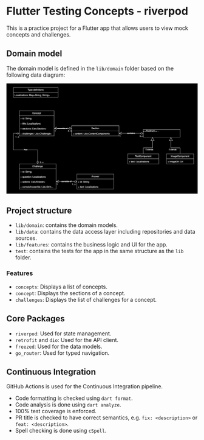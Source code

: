 # Flutter Testing Concepts - riverpod
This is a practice project for a Flutter app that allows users to view mock concepts and challenges.

## Domain model
The domain model is defined in the `lib/domain` folder based on the following data diagram:

![Data diagram](./data-diagram.svg)

## Project structure
- `lib/domain`: contains the domain models.
- `lib/data`: contains the data access layer including repositories and data sources.
- `lib/features`: contains the business logic and UI for the app.
- `test`: contains the tests for the app in the same structure as the `lib` folder.

### Features
- `concepts`: Displays a list of concepts.
- `concept`: Displays the sections of a concept.
- `challenges`: Displays the list of challenges for a concept.

## Core Packages
- `riverpod`: Used for state management.
- `retrofit` and `dio`: Used for the API client.
- `freezed`: Used for the data models.
- `go_router`: Used for typed navigation.

## Continuous Integration
GitHub Actions is used for the Continuous Integration pipeline.
- Code formatting is checked using `dart format`.
- Code analysis is done using `dart analyze`.
- 100% test coverage is enforced.
- PR title is checked to have correct semantics, e.g. `fix: <description>` or `feat: <description>`.
- Spell checking is done using `cSpell`.
